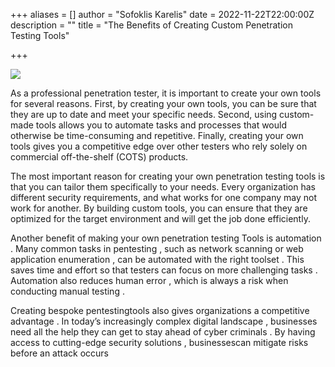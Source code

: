 +++
aliases = []
author = "Sofoklis Karelis"
date = 2022-11-22T22:00:00Z
description = ""
title = "The Benefits of Creating Custom Penetration Testing Tools"

+++

 ![](/uploads/pakata-goh-ejmtkcz00i0-unsplash.jpg)

As a professional penetration tester, it is important to create your own tools for several reasons. First, by creating your own tools, you can be sure that they are up to date and meet your specific needs. Second, using custom-made tools allows you to automate tasks and processes that would otherwise be time-consuming and repetitive. Finally, creating your own tools gives you a competitive edge over other testers who rely solely on commercial off-the-shelf (COTS) products.

The most important reason for creating your own penetration testing tools is that you can tailor them specifically to your needs. Every organization has different security requirements, and what works for one company may not work for another. By building custom tools, you can ensure that they are optimized for the target environment and will get the job done efficiently.

Another benefit of making your own penetration testing Tools is automation . Many common tasks in pentesting , such as network scanning or web application enumeration , can be automated with the right toolset . This saves time and effort so that testers can focus on more challenging tasks . Automation also reduces human error , which is always a risk when conducting manual testing .

Creating bespoke pentestingtools also gives organizations a competitive advantage . In today’s increasingly complex digital landscape , businesses need all the help they can get to stay ahead of cyber criminals . By having access to cutting-edge security solutions , businessescan mitigate risks before an attack occurs